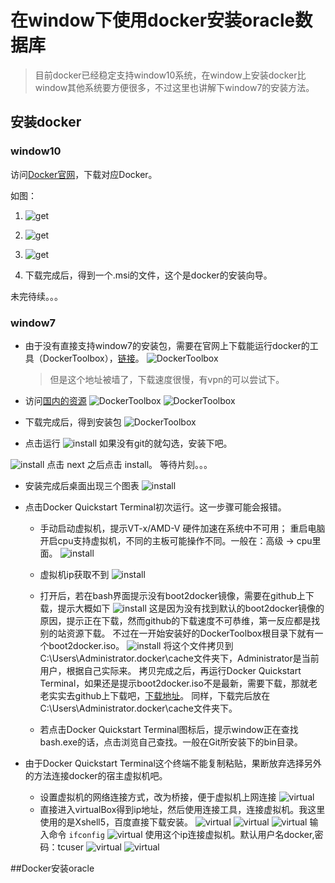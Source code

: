 # 在window下使用docker安装oracle数据库
> 目前docker已经稳定支持window10系统，在window上安装docker比window其他系统要方便很多，不过这里也讲解下window7的安装方法。


## 安装docker

### window10
访问[Docker官网](https://www.docker.com/)，下载对应Docker。

如图：
1. ![get](images/1.png)
2. ![get](images/2.png)
3. ![get](images/3.png)

4. 下载完成后，得到一个.msi的文件，这个是docker的安装向导。

未完待续。。。

### window7
- 由于没有直接支持window7的安装包，需要在官网上下载能运行docker的工具（DockerToolbox），[链接](https://www.docker.com/products/docker-toolbox)。
![DockerToolbox](images/4.png)
  > 但是这个地址被墙了，下载速度很慢，有vpn的可以尝试下。

- 访问[国内的资源](http://get.daocloud.io/#install-docker-for-mac-windows)
![DockerToolbox](images/5.png)
![DockerToolbox](images/6.png)

- 下载完成后，得到安装包
![DockerToolbox](images/7.png)

- 点击运行
![install](images/8.png)
如果没有git的就勾选，安装下吧。

![install](images/9.png)
点击 next 之后点击  install。 等待片刻。。。

- 安装完成后桌面出现三个图表
![install](images/10.png)

- 点击Docker Quickstart Terminal初次运行。这一步骤可能会报错。
  - 手动启动虚拟机，提示VT-x/AMD-V 硬件加速在系统中不可用；
    重启电脑开启cpu支持虚拟机，不同的主板可能操作不同。一般在：高级 -> cpu里面。
    ![install](images/20.png) 
  - 虚拟机ip获取不到
  ![install](images/11.png)

  - 打开后，若在bash界面提示没有boot2docker镜像，需要在github上下载，提示大概如下
  ![install](images/12.png)
  这是因为没有找到默认的boot2docker镜像的原因，提示正在下载，然而github的下载速度不可恭维，第一反应都是找别的站资源下载。
  不过在一开始安装好的DockerToolbox根目录下就有一个boot2docker.iso。
  ![install](images/13.png)
  将这个文件拷贝到C:\Users\Administrator\.docker\cache文件夹下，Administrator是当前用户，根据自己实际来。
  拷贝完成之后，再运行Docker Quickstart Terminal，如果还是提示boot2docker.iso不是最新，需要下载，那就老老实实去github上下载吧，[下载地址](https://github.com/boot2docker/boot2docker/releases)。
  同样，下载完后放在C:\Users\Administrator\.docker\cache文件夹下。

  - 若点击Docker Quickstart Terminal图标后，提示window正在查找bash.exe的话，点击浏览自己查找。一般在Git所安装下的bin目录。

- 由于Docker Quickstart Terminal这个终端不能复制粘贴，果断放弃选择另外的方法连接docker的宿主虚拟机吧。
  - 设置虚拟机的网络连接方式，改为桥接，便于虚拟机上网连接
  ![virtual](images/21.png)
  - 直接进入virtualBox得到ip地址，然后使用连接工具，连接虚拟机。我这里使用的是Xshell5，百度直接下载安装。
  ![virtual](images/14.png)
  ![virtual](images/15.png)
  ![virtual](images/16.png)
  输入命令  ``` ifconfig ``` 
  ![virtual](images/17.png)
  使用这个ip连接虚拟机。默认用户名docker,密码：tcuser
  ![virtual](images/18.png)
  ![virtual](images/19.png)

##Docker安装oracle